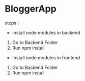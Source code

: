 # BloggerApp

steps :
* Install node modules in backend
1. Go to Backend Folder
2. Run npm install

* Install node modules in frontend
1. Go to Backend Folder
2. Run npm install
